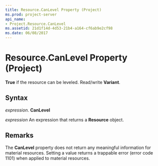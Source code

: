 ```yaml
---
title: Resource.CanLevel Property (Project)
ms.prod: project-server
api_name:
- Project.Resource.CanLevel
ms.assetid: 21d1f14d-4d53-21b4-a164-cf6ab9e2cf98
ms.date: 06/08/2017
---
```



# Resource.CanLevel Property (Project)

 **True** if the resource can be leveled. Read/write **Variant**.


## Syntax

 _expression_. **CanLevel**

 _expression_ An expression that returns a **Resource** object.


## Remarks

The **CanLevel** property does not return any meaningful information for material resources. Setting a value returns a trappable error (error code 1101) when applied to material resources.


